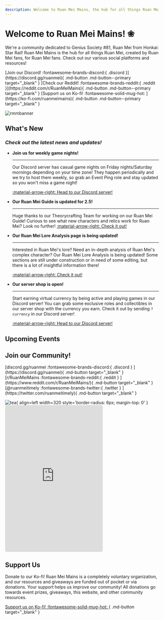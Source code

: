 ```yaml
---
description: Welcome to Ruan Mei Mains, the hub for all things Ruan Mei!
---
```


# Welcome to Ruan Mei Mains! ❀
We're a community dedicated to Genius Society #81, Ruan Mei from Honkai: Star Rail! Ruan Mei Mains is the hub for all things Ruan Mei, created by Ruan Mei fans, for Ruan Mei fans. Check out our various social platforms and resources!

<div class="buttons" markdown="span">
[Join our Discord! :fontawesome-brands-discord:{ .discord }](https://discord.gg/ruanmei){ .md-button .md-button--primary target="_blank" } [Check our Reddit! :fontawesome-brands-reddit:{ .reddit }](https://reddit.com/r/RuanMeiMains){ .md-button .md-button--primary target="_blank" } [Support us on Ko-fi! :fontawesome-solid-mug-hot: ](https://ko-fi.com/ruanmeimains){ .md-button .md-button--primary target="_blank" }
</div>

![rmmbanner](https://i.postimg.cc/L5QNpt7N/image.png)

## What's New
### _Check out the latest news and updates!_

<div class="grid cards" markdown>

-   **Join us for weekly game nights!**

    ---

    Our Discord server has casual game nights on Friday nights/Saturday mornings depending on your time zone! They happen periodically and we try to host them weekly, so grab an Event Ping role and stay updated so you won't miss a game night!

    <a href="https://discord.gg/ruanmei" target="_blank">:material-arrow-right: Head to our Discord server!</a>


-   **Our Ruan Mei Guide is updated for 2.5!**

    ---

    Huge thanks to our Theorycrafting Team for working on our Ruan Mei Guide! Curious to see what new characters and relics work for Ruan Mei? Look no further!
    [:material-arrow-right: Check it out!](ruanmei-guides/full.md "Ruan Mei Full Guide")


-   **Our Ruan Mei Lore Analysis page is being updated!**

    ---

    Interested in Ruan Mei's lore? Need an in-depth analysis of Ruan Mei's complex character? Our Ruan Mei Lore Analysis is being updated! Some sections are still under construction or in need of some editing, but there is a lot of insightful information there!

    [:material-arrow-right: Check it out!](lore.md "Ruan Mei Lore Analysis")

-   **Our server shop is open!**

    ---

    Start earning virtual currency by being active and playing games in our Discord server! You can grab some exclusive roles and collectibles in our server shop with the currency you earn. Check it out by sending `?currency` in our Discord server!

    <a href="https://discord.gg/ruanmei" target="_blank">:material-arrow-right: Head to our Discord server!</a>


</div>

## Upcoming Events

<script src="https://static.elfsight.com/platform/platform.js" data-use-service-core defer></script>
<div class="elfsight-app-07edb69a-aeb5-4657-861c-d93c719150a3" data-elfsight-app-lazy></div>

## Join our Community!

<div class="buttons" markdown="span">
[discord.gg/ruanmei :fontawesome-brands-discord:{ .discord } ](https://discord.gg/ruanmei){ .md-button target="_blank" } [r/RuanMeiMains :fontawesome-brands-reddit:{ .reddit } ](https://www.reddit.com/r/RuanMeiMains/){ .md-button target="_blank" }   [@ruanmeitimely :fontawesome-brands-twitter:{ .twitter } ](https://twitter.com/ruanmeitimely){ .md-button target="_blank" }
</div>

![tea](https://i.postimg.cc/kMRc6b03/ezgif-com-resize-6.gif){ align=left width=320 style='border-radius: 6px; margin-top: 0' } <iframe src="https://discord.com/widget?id=1106785082028597258&theme=dark" title="discord.gg/ruanmei" footer="Come hangout with us!" width="320" height="480" allowtransparency="true" frameborder="0" sandbox="allow-popups allow-popups-to-escape-sandbox allow-same-origin allow-scripts" style="border-radius: 6px"></iframe>

## Support Us
Donate to our Ko-fi! Ruan Mei Mains is a completely voluntary organization, and our resources and giveaways are funded out of pocket or via donations. Your support helps us improve our community! All donations go towards event prizes, giveaways, this website, and other community resources.

[Support us on Ko-fi! :fontawesome-solid-mug-hot: ](https://ko-fi.com/ruanmeimains){ .md-button target="_blank" }

